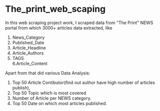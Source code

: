 # The_print_web_scaping
In this web scraping project work, I scraped data from "The Print" NEWS portal from which 3000+ articles data extracted, like 
1. News_Category 	
2. Published_Date 	
3. Article_Headline 	
4. Article_Authors 	
5. TAGS 	
6.Article_Content

Apart from that did various Data Analysis: 
1. Top 50 Article Contibutor(find out author have high number of articles publish), 
2. Top 50 Topic which is most covered
3. Number of Article per NEWS category.
4. Top 50 Date on which most articles published.
